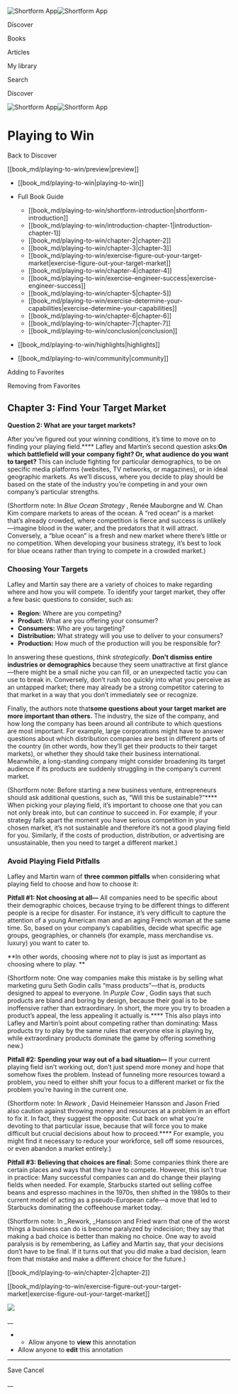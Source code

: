 ![Shortform App](/img/logo.36a2399e.svg)![Shortform App](/img/logo-dark.70c1b072.svg)

Discover

Books

Articles

My library

Search

Discover

![Shortform App](/img/logo.36a2399e.svg)![Shortform App](/img/logo-dark.70c1b072.svg)

# Playing to Win

Back to Discover

[[book_md/playing-to-win/preview|preview]]

  * [[book_md/playing-to-win|playing-to-win]]
  * Full Book Guide

    * [[book_md/playing-to-win/shortform-introduction|shortform-introduction]]
    * [[book_md/playing-to-win/introduction-chapter-1|introduction-chapter-1]]
    * [[book_md/playing-to-win/chapter-2|chapter-2]]
    * [[book_md/playing-to-win/chapter-3|chapter-3]]
    * [[book_md/playing-to-win/exercise-figure-out-your-target-market|exercise-figure-out-your-target-market]]
    * [[book_md/playing-to-win/chapter-4|chapter-4]]
    * [[book_md/playing-to-win/exercise-engineer-success|exercise-engineer-success]]
    * [[book_md/playing-to-win/chapter-5|chapter-5]]
    * [[book_md/playing-to-win/exercise-determine-your-capabilities|exercise-determine-your-capabilities]]
    * [[book_md/playing-to-win/chapter-6|chapter-6]]
    * [[book_md/playing-to-win/chapter-7|chapter-7]]
    * [[book_md/playing-to-win/conclusion|conclusion]]
  * [[book_md/playing-to-win/highlights|highlights]]
  * [[book_md/playing-to-win/community|community]]



Adding to Favorites 

Removing from Favorites 

## Chapter 3: Find Your Target Market

**Question 2: What are your target markets?**

After you’ve figured out your winning conditions, it’s time to move on to finding your playing field.**** Lafley and Martin’s second question asks:**On which battlefield will your company fight? Or, what audience do you want to target?** This can include fighting for particular demographics, to be on specific media platforms (websites, TV networks, or magazines), or in ideal geographic markets. As we’ll discuss, where you decide to play should be based on the state of the industry you’re competing in and your own company’s particular strengths.

(Shortform note: In _Blue Ocean Strategy_ , Renée Mauborgne and W. Chan Kim compare markets to areas of the ocean. A “red ocean” is a market that’s already crowded, where competition is fierce and success is unlikely—imagine blood in the water, and the predators that it will attract. Conversely, a “blue ocean” is a fresh and new market where there’s little or no competition. When developing your business strategy, it’s best to look for blue oceans rather than trying to compete in a crowded market.)

### Choosing Your Targets

Lafley and Martin say there are a variety of choices to make regarding where and how you will compete. To identify your target market, they offer a few basic questions to consider, such as:

  * **Region:** Where are you competing?
  * **Product:** What are you offering your consumer?
  * **Consumers:** Who are you targeting?
  * **Distribution:** What strategy will you use to deliver to your consumers?
  * **Production:** How much of the production will you be responsible for?



In answering these questions, _think strategically_. **Don’t dismiss entire industries or demographics** because they seem unattractive at first glance—there might be a small niche you can fill, or an unexpected tactic you can use to break in. Conversely, don’t rush too quickly into what you perceive as an untapped market; there may already be a strong competitor catering to that market in a way that you don’t immediately see or recognize.

Finally, the authors note that**some questions about your target market are more important than others.** The industry, the size of the company, and how long the company has been around all contribute to which questions are most important. For example, large corporations might have to answer questions about which distribution companies are best in different parts of the country (in other words, how they’ll get their products to their target markets), or whether they should take their business international. Meanwhile, a long-standing company might consider broadening its target audience if its products are suddenly struggling in the company’s current market.

(Shortform note: Before starting a new business venture, entrepreneurs should ask additional questions, such as, “Will this be sustainable?”**** When picking your playing field, it’s important to choose one that you can not only break into, but can _continue_ to succeed in. For example, if your strategy falls apart the moment you have serious competition in your chosen market, it’s not sustainable and therefore it’s not a good playing field for you. Similarly, if the costs of production, distribution, or advertising are unsustainable, then you need to target a different market.)

### Avoid Playing Field Pitfalls

Lafley and Martin warn of **three common pitfalls** when considering what playing field to choose and how to choose it:

**Pitfall #1: Not choosing at all—** All companies need to be specific about their demographic choices, because trying to be different things to different people is a recipe for disaster. For instance, it’s very difficult to capture the attention of a young American man and an aging French woman at the same time. So, based on your company’s capabilities, decide what specific age groups, geographies, or channels (for example, mass merchandise vs. luxury) you want to cater to.

**In other words, choosing where _not_ to play is just as important as choosing where to play. **

(Shortform note: One way companies make this mistake is by selling what marketing guru Seth Godin calls “mass products”—that is, products designed to appeal to everyone. In _Purple Cow_ , Godin says that such products are bland and boring by design, because their goal is to be inoffensive rather than extraordinary. In short, the more you try to broaden a product’s appeal, the less appealing it actually is.**** This also plays into Lafley and Martin’s point about competing rather than dominating: Mass products try to play by the same rules that everyone else is playing by, while extraordinary products dominate the game by offering something new.)

**Pitfall #2: Spending your way out of a bad situation—** If your current playing field isn’t working out, don’t just spend more money and hope that somehow fixes the problem. Instead of funneling more resources toward a problem, you need to either shift your focus to a different market or fix the problem you’re having in the current one.

(Shortform note: In _Rework_ , David Heinemeier Hansson and Jason Fried also caution against throwing money and resources at a problem in an effort to fix it. In fact, they suggest the opposite: Cut back on what you’re devoting to that particular issue, because that will force you to make difficult but crucial decisions about how to proceed.**** For example, you might find it necessary to reduce your workforce, sell off some resources, or even abandon a market entirely.)

**Pitfall #3: Believing that choices are final:** Some companies think there are certain places and ways that they have to compete. However, this isn’t true in practice: Many successful companies can and do change their playing fields when needed. For example, Starbucks started out selling coffee beans and espresso machines in the 1970s, then shifted in the 1980s to their current model of acting as a pseudo-European cafe—a move that led to Starbucks dominating the coffeehouse market today.

(Shortform note: In _Rework, _Hansson and Fried warn that one of the worst things a business can do is become paralyzed by indecision; they say that making a bad choice is better than making no choice. One way to avoid paralysis is by remembering, as Lafley and Martin say, that your decisions don’t have to be final. If it turns out that you did make a bad decision, learn from that mistake and make a different choice for the future.)

[[book_md/playing-to-win/chapter-2|chapter-2]]

[[book_md/playing-to-win/exercise-figure-out-your-target-market|exercise-figure-out-your-target-market]]

![](https://bat.bing.com/action/0?ti=56018282&Ver=2&mid=df208fd6-261d-4c99-b8e2-ce1a26be0214&sid=f30c5e70639211ee87d33f0876d93783&vid=f30c9700639211eeb3a75d830392c94f&vids=0&msclkid=N&pi=0&lg=en-US&sw=800&sh=600&sc=24&nwd=1&tl=Shortform%20%7C%20Book&p=https%3A%2F%2Fwww.shortform.com%2Fapp%2Fbook%2Fplaying-to-win%2Fchapter-3&r=&lt=329&evt=pageLoad&sv=1&rn=875771)

__

  *   * Allow anyone to **view** this annotation
  * Allow anyone to **edit** this annotation



* * *

Save Cancel

__



